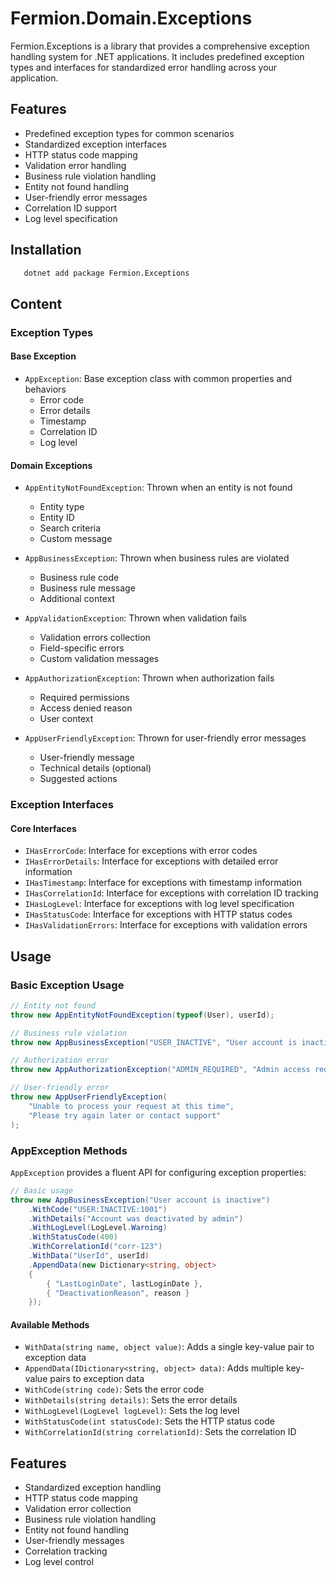 # Fermion.Domain.Exceptions

Fermion.Exceptions is a library that provides a comprehensive exception handling system for .NET applications. It includes predefined exception types and interfaces for standardized error handling across your application.

## Features

- Predefined exception types for common scenarios
- Standardized exception interfaces
- HTTP status code mapping
- Validation error handling
- Business rule violation handling
- Entity not found handling
- User-friendly error messages
- Correlation ID support
- Log level specification

## Installation

```bash
   dotnet add package Fermion.Exceptions
```

## Content

### Exception Types

#### Base Exception
- `AppException`: Base exception class with common properties and behaviors
  - Error code
  - Error details
  - Timestamp
  - Correlation ID
  - Log level

#### Domain Exceptions
- `AppEntityNotFoundException`: Thrown when an entity is not found
  - Entity type
  - Entity ID
  - Search criteria
  - Custom message

- `AppBusinessException`: Thrown when business rules are violated
  - Business rule code
  - Business rule message
  - Additional context

- `AppValidationException`: Thrown when validation fails
  - Validation errors collection
  - Field-specific errors
  - Custom validation messages

- `AppAuthorizationException`: Thrown when authorization fails
  - Required permissions
  - Access denied reason
  - User context

- `AppUserFriendlyException`: Thrown for user-friendly error messages
  - User-friendly message
  - Technical details (optional)
  - Suggested actions

### Exception Interfaces

#### Core Interfaces
- `IHasErrorCode`: Interface for exceptions with error codes
- `IHasErrorDetails`: Interface for exceptions with detailed error information
- `IHasTimestamp`: Interface for exceptions with timestamp information
- `IHasCorrelationId`: Interface for exceptions with correlation ID tracking
- `IHasLogLevel`: Interface for exceptions with log level specification
- `IHasStatusCode`: Interface for exceptions with HTTP status codes
- `IHasValidationErrors`: Interface for exceptions with validation errors

## Usage

### Basic Exception Usage

```csharp
// Entity not found
throw new AppEntityNotFoundException(typeof(User), userId);

// Business rule violation
throw new AppBusinessException("USER_INACTIVE", "User account is inactive");

// Authorization error
throw new AppAuthorizationException("ADMIN_REQUIRED", "Admin access required");

// User-friendly error
throw new AppUserFriendlyException(
    "Unable to process your request at this time",
    "Please try again later or contact support"
);
```

### AppException Methods

`AppException` provides a fluent API for configuring exception properties:

```csharp
// Basic usage
throw new AppBusinessException("User account is inactive")
    .WithCode("USER:INACTIVE:1001")
    .WithDetails("Account was deactivated by admin")
    .WithLogLevel(LogLevel.Warning)
    .WithStatusCode(400)
    .WithCorrelationId("corr-123")
    .WithData("UserId", userId)
    .AppendData(new Dictionary<string, object>
    {
        { "LastLoginDate", lastLoginDate },
        { "DeactivationReason", reason }
    });
```

#### Available Methods

- `WithData(string name, object value)`: Adds a single key-value pair to exception data
- `AppendData(IDictionary<string, object> data)`: Adds multiple key-value pairs to exception data
- `WithCode(string code)`: Sets the error code
- `WithDetails(string details)`: Sets the error details
- `WithLogLevel(LogLevel logLevel)`: Sets the log level
- `WithStatusCode(int statusCode)`: Sets the HTTP status code
- `WithCorrelationId(string correlationId)`: Sets the correlation ID

## Features

- Standardized exception handling
- HTTP status code mapping
- Validation error collection
- Business rule violation handling
- Entity not found handling
- User-friendly messages
- Correlation tracking
- Log level control